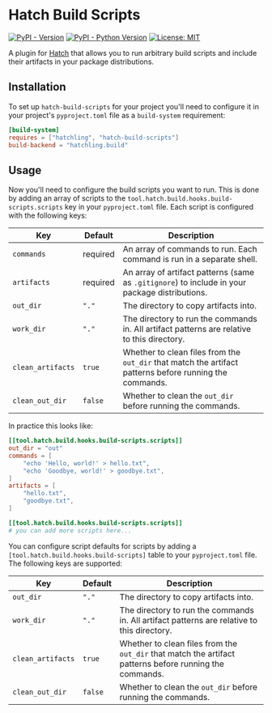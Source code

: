 # Hatch Build Scripts

[![PyPI - Version](https://img.shields.io/pypi/v/hatch_build_scripts.svg)](https://pypi.org/project/hatch_build_scripts)
[![PyPI - Python Version](https://img.shields.io/pypi/pyversions/hatch_build_scripts.svg)](https://pypi.org/project/hatch_build_scripts)
[![License: MIT](https://img.shields.io/badge/License-MIT-yellow.svg)](https://opensource.org/licenses/MIT)

A plugin for [Hatch](https://github.com/pypa/hatch) that allows you to run arbitrary
build scripts and include their artifacts in your package distributions.

## Installation

To set up `hatch-build-scripts` for your project you'll need to configure it in your
project's `pyproject.toml` file as a `build-system` requirement:

```toml
[build-system]
requires = ["hatchling", "hatch-build-scripts"]
build-backend = "hatchling.build"
```

## Usage

Now you'll need to configure the build scripts you want to run. This is done by adding
an array of scripts to the `tool.hatch.build.hooks.build-scripts.scripts` key in your
`pyproject.toml` file. Each script is configured with the following keys:

| Key               | Default  | Description                                                                                             |
| ----------------- | -------- | ------------------------------------------------------------------------------------------------------- |
| `commands`        | required | An array of commands to run. Each command is run in a separate shell.                                   |
| `artifacts`       | required | An array of artifact patterns (same as `.gitignore`) to include in your package distributions.          |
| `out_dir`         | `"."`    | The directory to copy artifacts into.                                                                   |
| `work_dir`        | `"."`    | The directory to run the commands in. All artifact patterns are relative to this directory.             |
| `clean_artifacts` | `true`   | Whether to clean files from the `out_dir` that match the artifact patterns before running the commands. |
| `clean_out_dir`   | `false`  | Whether to clean the `out_dir` before running the commands.                                             |

In practice this looks like:

```toml
[[tool.hatch.build.hooks.build-scripts.scripts]]
out_dir = "out"
commands = [
    "echo 'Hello, world!' > hello.txt",
    "echo 'Goodbye, world!' > goodbye.txt",
]
artifacts = [
    "hello.txt",
    "goodbye.txt",
]

[[tool.hatch.build.hooks.build-scripts.scripts]]
# you can add more scripts here...
```

You can configure script defaults for scripts by adding a
`[tool.hatch.build.hooks.build-scripts]` table to your `pyproject.toml` file. The
following keys are supported:

| Key               | Default | Description                                                                                             |
| ----------------- | ------- | ------------------------------------------------------------------------------------------------------- |
| `out_dir`         | `"."`   | The directory to copy artifacts into.                                                                   |
| `work_dir`        | `"."`   | The directory to run the commands in. All artifact patterns are relative to this directory.             |
| `clean_artifacts` | `true`  | Whether to clean files from the `out_dir` that match the artifact patterns before running the commands. |
| `clean_out_dir`   | `false` | Whether to clean the `out_dir` before running the commands.                                             |

